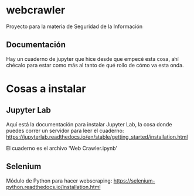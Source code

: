 # webcrawler
Proyecto para la materia de Seguridad de la Información

## Documentación
Hay un cuaderno de jupyter que hice desde que empecé esta cosa, ahí chécalo para estar como más al tanto de qué rollo de cómo va esta onda.

# Cosas a instalar
## Jupyter Lab
Aquí está la documentación para instalar Jupyter Lab, la cosa donde puedes correr un servidor para leer el cuaderno: https://jupyterlab.readthedocs.io/en/stable/getting_started/installation.html

El cuaderno es el archivo 'Web Crawler.ipynb'

## Selenium
Módulo de Python para hacer webscraping: https://selenium-python.readthedocs.io/installation.html

